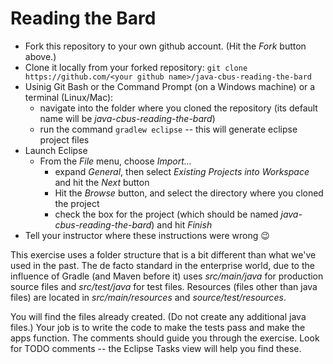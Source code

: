 # Reading the Bard

- Fork this repository to your own github account. (Hit the *Fork* button above.)
- Clone it locally from your forked repository: ```git clone https://github.com/<your github name>/java-cbus-reading-the-bard```
- Usinig Git Bash or the Command Prompt (on a Windows machine) or a terminal (Linux/Mac):
	- navigate into the folder where you cloned the repository (its default name will be *java-cbus-reading-the-bard*)
	- run the command ```gradlew eclipse``` -- this will generate eclipse project files
- Launch Eclipse
	- From the *File* menu, choose *Import...*
		- expand *General*, then select *Existing Projects into Workspace* and hit the *Next* button
		- Hit the *Browse* button, and select the directory where you cloned the project
		- check the box for the project (which should be named *java-cbus-reading-the-bard*) and hit *Finish*
- Tell your instructor where these instructions were wrong :wink:

This exercise uses a folder structure that is a bit different than what we've used in the past. The de facto standard in the enterprise world, due to the influence of Gradle (and Maven before it) uses *src/main/java* for production source files and *src/test/java* for test files. Resources (files other than java files) are located in *src/main/resources* and *source/test/resources*.

You will find the files already created. (Do not create any additional java files.) Your job is to write the code to make the tests pass and make the apps function. The comments should guide you through the exercise. Look for TODO comments -- the Eclipse Tasks view will help you find these.


